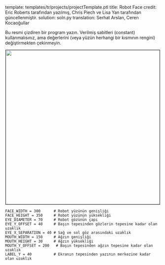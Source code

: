 template: templates/tr/projects/projectTemplate.ptl
title: Robot Face
credit: Eric Roberts tarafından yazılmış, Chris Piech ve Lisa Yan tarafından güncellenmiştir.
solution: soln.py
translation: Serhat Arslan, Ceren Kocaoğullar

Bu resmi çizdiren bir program yazın. Verilmiş sabitleri (constant) kullanmalısınız, ama değerlerini (veya yüzün herhangi bir kısmının rengini) değiştirmekten çekinmeyin. </p>

<center>
	<img style="width:500px;border:1px solid #000000" src="{{pathToRoot}}img/projects/robotFace/face.jpg">
</center>

```
FACE_WIDTH = 300      # Robot yüzünün genişliği
FACE_HEIGHT = 350     # Robot yüzünün yüksekliği
EYE_DIAMETER = 70     # Robot gözünün çapı
EYE_Y_OFFSET = 40     # Başın tepesinden gözlerin tepesine kadar olan uzaklık
EYE_X_SEPARATION = 40 # Sağ ve sol göz arasındaki uzaklık
MOUTH_WIDTH = 150     # Ağzın genişliği
MOUTH_HEIGHT = 30     # Ağzın yüksekliği
MOUTH_Y_OFFSET = 200   # Başın tepesinden ağzın tepesine kadar olan uzaklık
LABEL_Y = 40          # Ekranın tepesinden yazının merkezine kadar olan uzaklık
```
